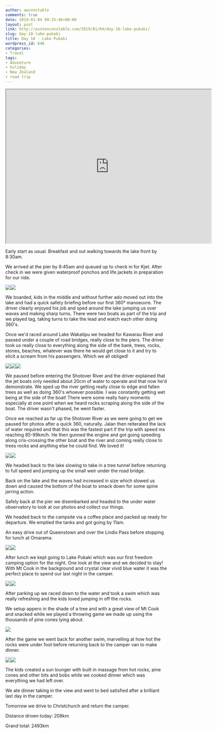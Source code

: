 ```yaml
---
author: awconstable
comments: true
date: 2019-01-04 09:33:46+00:00
layout: post
link: http://austenconstable.com/2019/01/04/day-18-lake-pukaki/
slug: day-18-lake-pukaki
title: Day 18 - Lake Pukaki
wordpress_id: 646
categories:
- Travel
tags:
- Adventure
- holiday
- New Zealand
- road trip
---
```


<iframe src="https://www.google.com/maps/d/embed?mid=1kDjIystvPOu7TyMXh_XWaxcW6E4BPiB5&w=640&h=480" width="640" height="480"></iframe>

Early start as usual. Breakfast and out walking towards the lake front by 8:30am.

We arrived at the pier by 8:45am and queued up to check in for Kjet. After check in we were given waterproof ponchos and life jackets in preparation for our ride.

![](../../../images/2019/01/img_3406.jpg)![](../../../images/2019/01/img_3409.jpg)

We boarded, kids in the middle and without further ado moved out into the lake and had a quick safety briefing before our first 360° manoeuvre. The driver clearly enjoyed his job and sped around the lake jumping us over waves and making sharp turns. There were two boats as part of the trip and we played tag, taking turns to take the lead and watch each other doing 360's.

Once we'd raced around Lake Wakatipu we headed for Kawarau River and passed under a couple of road bridges, really close to the piers. The driver took us really close to everything along the side of the bank, trees, rocks, stones, beaches, whatever was there he would get close to it and try to elicit a scream from his passengers. Which we all obliged!

![](../../../images/2019/01/img_3417.jpg)![](../../../images/2019/01/img_3412.jpg)![](../../../images/2019/01/img_3418.jpg)

We paused before entering the Shotover River and the driver explained that the jet boats only needed about 20cm of water to operate and that now he'd demonstrate. We sped up the river getting really close to edge and fallen trees as well as doing 360's whoever possible. I was constantly getting wet being at the side of the boat! There were some really hairy moments especially at one point when we heard rocks scraping along the side of the boat. The driver wasn't phased, he went faster.

Once we reached as far up the Shotover River as we were going to get we paused for photos after a quick 360, naturally. Jalan then reiterated the lack of water required and that this was the fastest part if the trip with speed ms reaching 85-99km/h. He then gunned the engine and got going speeding along cris-crossing the other boat and the river and coming really close to trees rocks and anything else he could find. We loved it!

![](../../../images/2019/01/img_3426.jpg)![](../../../images/2019/01/img_3420.jpg)

We headed back to the lake slowing to take in a tree tunnel before returning to full speed and jumping up the small weir under the road bridge.

Back on the lake and the waves had increased in size which slowed us down and caused the bottom of the boat to smack down for some spine jarring action.

Safely back at the pier we disembarked and headed to the under water observatory to look at our photos and collect our things.

We headed back to the campsite via a coffee place and packed up ready for departure. We emptied the tanks and got going by 11am.

An easy drive out of Queenstown and over the Lindis Pass before stopping for lunch at Omarama.

![](../../../images/2019/01/img_3436.jpg)![](../../../images/2019/01/img_3434.jpg)

After lunch we kept going to Lake Pukaki which was our first freedom camping option for the night. One look at the view and we decided to stay! With Mt Cook in the background and crystal clear vivid blue water it was the perfect place to spend our last night in the camper.

![](../../../images/2019/01/img_3441.jpg)![](../../../images/2019/01/img_3444.jpg)

After parking up we raced down to the water and took a swim which was really refreshing and the kids loved jumping in off the rocks.

We setup appero in the shade of a tree and with a great view of Mt Cook and snacked while we played a throwing game we made up using the thousands of pine cones lying about.

![](../../../images/2019/01/img_3450.jpg)

After the game we went back for another swim, marvelling at how hot the rocks were under foot before returning back to the camper van to make dinner.

![](../../../images/2019/01/img_3463.jpg)![](../../../images/2019/01/img_3461.jpg)

The kids created a sun lounger with built in massage from hot rocks, pine cones and other bits and bobs while we cooked dinner which was everything we had left over.

We ate dinner taking in the view and went to bed satisfied after a brilliant last day in the camper.

Tomorrow we drive to Christchurch and return the camper.

Distance driven today: 208km

Grand total: 2493km

